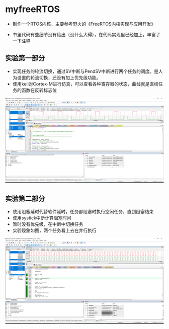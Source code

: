 # myfreeRTOS
- 制作一个RTOS内核，主要参考野火的《FreeRTOS内核实现与应用开发》

- 书里代码有些细节没有给出（没什么大碍），在代码实现里已经加上，丰富了一下注释

## 实验第一部分

- 实现任务的轮流切换，通过SV中断与PendSV中断进行两个任务的调度。是人为设置的轮流切换，还没有加上优先级功能。
- 使用keil对Cortex-M进行仿真，可以查看各种寄存器的状态，曲线就是直线任务的函数在反转标志位

![实验一](https://github.com/Winston9n78/myfreeRTOS/blob/main/README.assets/keil%E6%88%AA%E5%9B%BE.png?raw=true)




## 实验第二部分

- 使用阻塞延时代替软件延时，任务都阻塞时执行空闲任务，直到阻塞结束
- 使用systick中断计算阻塞时间
- 暂时没有优先级，在中断中切换任务
- 实验现象如图，两个任务看上去在并行执行

![实验二](https://github.com/Winston9n78/myfreeRTOS/blob/main/README.assets/keil2.png?raw=true)
